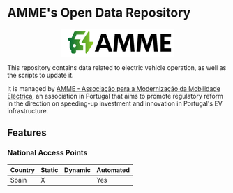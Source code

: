 # AMME's Open Data Repository

<p align="center">
  <a href="https://amme.com.pt/">
    <img src="logo.png">
  </a>
</p>


This repository contains data related to electric vehicle operation, as well as the scripts to update it.

It is managed by [AMME - Associação para a Modernização da Mobilidade Eléctrica](https://amme.com.pt/),
an association in Portugal that aims to promote regulatory reform in the direction on speeding-up investment
and innovation in Portugal's EV infrastructure.

## Features

### National Access Points

| Country | Static | Dynamic | Automated | 
| --- | --- | --- | --- |
| Spain | X |     | Yes |
